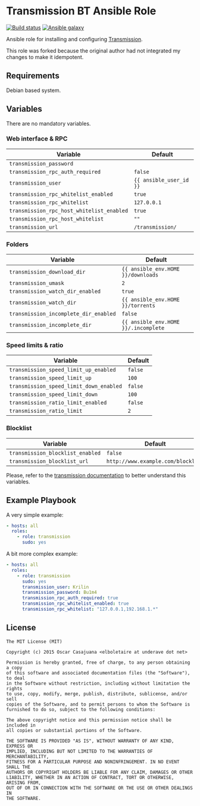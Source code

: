 Transmission BT Ansible Role
============================

[![Build status][build badge]][build]
[![Ansible galaxy][galaxy badge]][galaxy]

Ansible role for installing and configuring [Transmission](http://www.transmissionbt.com/).

This role was forked because the original author had not integrated my
changes to make it idempotent.

Requirements
------------

Debian based system.

Variables
---------

There are no mandatory variables.

### Web interface & RPC

| Variable                                  | Default                 |
| ----------------------------------------- | ----------------------- |
| `transmission_password`                   |                         |
| `transmission_rpc_auth_required`          | `false`                 |
| `transmission_user`                       | `{{ ansible_user_id }}` |
| `transmission_rpc_whitelist_enabled`      | `true`                  |
| `transmission_rpc_whitelist`              | `127.0.0.1`             |
| `transmission_rpc_host_whitelist_enabled` | `true`                  |
| `transmission_rpc_host_whitelist`         | `""`                    |
| `transmission_url`                        | `/transmission/`        |

### Folders

| Variable                              | Default                              |
| ------------------------------------- | ------------------------------------ |
| `transmission_download_dir`           | `{{ ansible_env.HOME }}/downloads`   |
| `transmission_umask`                  | `2`                                  |
| `transmission_watch_dir_enabled`      | `true`                               |
| `transmission_watch_dir`              | `{{ ansible_env.HOME }}/torrents`    |
| `transmission_incomplete_dir_enabled` | `false`                              |
| `transmission_incomplete_dir`         | `{{ ansible_env.HOME }}/.incomplete` |

### Speed limits & ratio

| Variable                               | Default |
| ---------------------------------------| ------- |
| `transmission_speed_limit_up_enabled`  | `false` |
| `transmission_speed_limit_up`          | `100`   |
| `transmission_speed_limit_down_enabled`| `false` |
| `transmission_speed_limit_down`        | `100`   |
| `transmission_ratio_limit_enabled`     | `false` |
| `transmission_ratio_limit`             | `2`     |

### Blocklist

| Variable                         | Default                            |
| -------------------------------- | ---------------------------------- |
| `transmission_blocklist_enabled` | `false`                            |
| `transmission_blocklist_url`     | `http://www.example.com/blocklist` |

Please, refer to the
[transmission documentation](https://github.com/transmission/transmission/wiki/Editing-Configuration-Files)
to better understand this variables.

Example Playbook
----------------

A very simple example:

```yaml
- hosts: all
  roles:
    - role: transmission
      sudo: yes
```

A bit more complex example:

```yaml
- hosts: all
  roles:
    - role: transmission
      sudo: yes
      transmission_user: Krilin
      transmission_password: Bu1m4
      transmission_rpc_auth_required: true
      transmission_rpc_whitelist_enabled: true
      transmission_rpc_whitelist: "127.0.0.1,192.168.1.*"
```

License
-------

    The MIT License (MIT)

    Copyright (c) 2015 Oscar Casajuana <elboletaire at underave dot net>

    Permission is hereby granted, free of charge, to any person obtaining a copy
    of this software and associated documentation files (the "Software"), to deal
    in the Software without restriction, including without limitation the rights
    to use, copy, modify, merge, publish, distribute, sublicense, and/or sell
    copies of the Software, and to permit persons to whom the Software is
    furnished to do so, subject to the following conditions:

    The above copyright notice and this permission notice shall be included in
    all copies or substantial portions of the Software.

    THE SOFTWARE IS PROVIDED "AS IS", WITHOUT WARRANTY OF ANY KIND, EXPRESS OR
    IMPLIED, INCLUDING BUT NOT LIMITED TO THE WARRANTIES OF MERCHANTABILITY,
    FITNESS FOR A PARTICULAR PURPOSE AND NONINFRINGEMENT. IN NO EVENT SHALL THE
    AUTHORS OR COPYRIGHT HOLDERS BE LIABLE FOR ANY CLAIM, DAMAGES OR OTHER
    LIABILITY, WHETHER IN AN ACTION OF CONTRACT, TORT OR OTHERWISE, ARISING FROM,
    OUT OF OR IN CONNECTION WITH THE SOFTWARE OR THE USE OR OTHER DEALINGS IN
    THE SOFTWARE.


[build badge]: https://img.shields.io/travis/elboletaire/ansible-transmission.svg?style=flat-square
[galaxy badge]: https://img.shields.io/ansible/role/5518.svg?style=flat-square

[build]: https://travis-ci.org/elboletaire/ansible-transmission
[galaxy]: https://galaxy.ansible.com/elboletaire/transmission/
